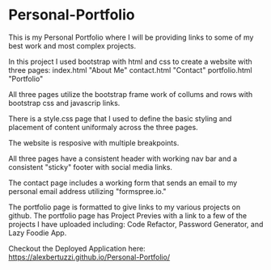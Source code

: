 # Personal-Portfolio
This is my Personal Portfolio where I will be providing links to some of my best work and most complex projects.

In this project I used bootstrap with html and css to create a website with three pages:
    index.html "About Me"
    contact.html "Contact"
    portfolio.html "Portfolio"

All three pages utilize the bootstrap frame work of collums and rows with bootstrap css and javascrip links.

There is a style.css page that I used to define the basic styling and placement of content uniformaly across the three pages.

The website is resposive with multiple breakpoints.

All three pages have a consistent header with working nav bar and a consistent "sticky" footer with social media links. 

The contact page includes a working form that sends an email to my personal email address utilizing "formspree.io."

The portfolio page is formatted to give links to my various projects on github. The portfolio page has Project Previes with a link to a few of the projects I have uploaded including: Code Refactor, Password Generator, and Lazy Foodie App.

Checkout the Deployed Application here: https://alexbertuzzi.github.io/Personal-Portfolio/
